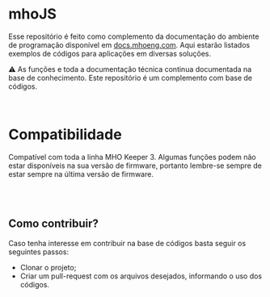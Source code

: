 # mhoJS
Esse repositório é feito como complemento da documentação do ambiente de programação disponível em [docs.mhoeng.com](https://docs.mhoeng.com/docs/2keeper/config_adv/javacript/intro). Aqui estarão listados exemplos de códigos para aplicações em diversas soluções.

⚠️ As funções e toda a documentação técnica continua documentada na base de conhecimento. Este repositório é um complemento com base de códigos.



<br>

# Compatibilidade
Compatível com toda a linha MHO Keeper 3. Algumas funções podem não estar disponíveis na sua versão de firmware, portanto lembre-se sempre de estar sempre na última versão de firmware.


<br>
<br>


## Como contribuir?
Caso tenha interesse em contribuir na base de códigos basta seguir os seguintes passos:
- Clonar o projeto;
- Criar um pull-request com os arquivos desejados, informando o uso dos códigos.
